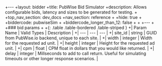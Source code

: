 +---
 +layout: bidder
 +title: PubWise Bid Simulator
 +description: Allows configurable bids, latency and sizes to be generated for testing.
 +
 +top_nav_section: dev_docs
 +nav_section: reference
 +
 +hide: true
 +
 +biddercode: pubwiseSim
 +
 +biddercode_longer_than_12: false
 +
 +
 +---
 +
 +### bid params
 +
 +{: .table .table-bordered .table-striped }
 +| Param Name | Valid Types | Description |
 +| --- | --- | --- |
 +| site_id | string | GUID from PubWise.io backend, unique to each site. |
 +| width | integer | Width for the requested ad unit. |
 +| height | integer | Height for the requested ad unit. |
 +| cpm | float | CPM float in dollars that you would like returned. |
 +| delay | integer | Millseconds to add to call return. Useful for simulating timeouts or other longer response scenarios. |
